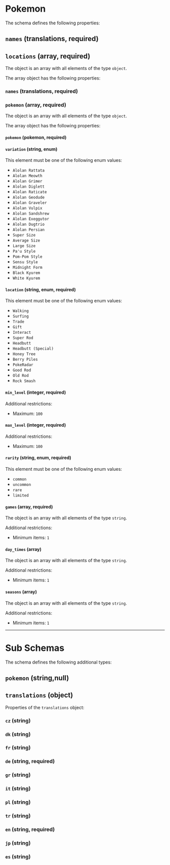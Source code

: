 # Pokemon

The schema defines the following properties:

## `names` (translations, required)

## `locations` (array, required)

The object is an array with all elements of the type `object`.

The array object has the following properties:

### `names` (translations, required)

### `pokemon` (array, required)

The object is an array with all elements of the type `object`.

The array object has the following properties:

#### `pokemon` (pokemon, required)

#### `variation` (string, enum)

This element must be one of the following enum values:

* `Alolan Rattata`
* `Alolan Meowth`
* `Alolan Grimer`
* `Alolan Diglett`
* `Alolan Raticate`
* `Alolan Geodude`
* `Alolan Graveler`
* `Alolan Vulpix`
* `Alolan Sandshrew`
* `Alolan Exeggutor`
* `Alolan Dugtrio`
* `Alolan Persian`
* `Super Size`
* `Average Size`
* `Large Size`
* `Pa'u Style`
* `Pom-Pom Style`
* `Sensu Style`
* `Midnight Form`
* `Black Kyurem`
* `White Kyurem`

#### `location` (string, enum, required)

This element must be one of the following enum values:

* `Walking`
* `Surfing`
* `Trade`
* `Gift`
* `Interact`
* `Super Rod`
* `Headbutt`
* `Headbutt (Special)`
* `Honey Tree`
* `Berry Piles`
* `PokeRadar`
* `Good Rod`
* `Old Rod`
* `Rock Smash`

#### `min_level` (integer, required)

Additional restrictions:

* Maximum: `100`

#### `max_level` (integer, required)

Additional restrictions:

* Maximum: `100`

#### `rarity` (string, enum, required)

This element must be one of the following enum values:

* `common`
* `uncommon`
* `rare`
* `limited`

#### `games` (array, required)

The object is an array with all elements of the type `string`.

Additional restrictions:

* Minimum items: `1`

#### `day_times` (array)

The object is an array with all elements of the type `string`.

Additional restrictions:

* Minimum items: `1`

#### `seasons` (array)

The object is an array with all elements of the type `string`.

Additional restrictions:

* Minimum items: `1`

---

# Sub Schemas

The schema defines the following additional types:

## `pokemon` (string,null)

## `translations` (object)

Properties of the `translations` object:

### `cz` (string)

### `dk` (string)

### `fr` (string)

### `de` (string, required)

### `gr` (string)

### `it` (string)

### `pl` (string)

### `tr` (string)

### `en` (string, required)

### `jp` (string)

### `es` (string)